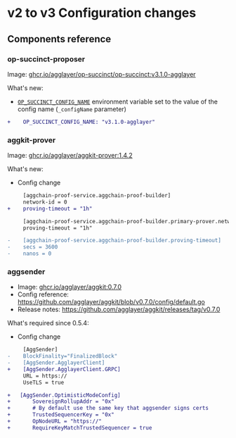 # v2 to v3 Configuration changes

## Components reference
### **op-succinct-proposer**
Image: [ghcr.io/agglayer/op-succinct/op-succinct:v3.1.0-agglayer](https://github.com/agglayer/op-succinct/pkgs/container/op-succinct%2Fop-succinct/515633556?tag=v3.1.0-agglayer)

What's new:
- [`OP_SUCCINCT_CONFIG_NAME`](https://succinctlabs.github.io/op-succinct/proposer.html#optional-environment-variables) environment variable set to the value of the config name (`_configName` parameter)

```diff
+    OP_SUCCINCT_CONFIG_NAME: "v3.1.0-agglayer"
```

### **aggkit-prover**
Image: [ghcr.io/agglayer/aggkit-prover:1.4.2](https://github.com/agglayer/provers/pkgs/container/aggkit-prover/530717765?tag=1.4.2)

What's new:
- Config change
```diff
     [aggchain-proof-service.aggchain-proof-builder]
     network-id = 0
+    proving-timeout = "1h"

     [aggchain-proof-service.aggchain-proof-builder.primary-prover.network-prover]
     proving-timeout = "1h"

-    [aggchain-proof-service.aggchain-proof-builder.proving-timeout]
-    secs = 3600
-    nanos = 0
```

### **aggsender**
- Image: [ghcr.io/agglayer/aggkit:0.7.0](https://github.com/agglayer/aggkit/pkgs/container/aggkit/549774904?tag=0.7.0)
- Config reference: https://github.com/agglayer/aggkit/blob/v0.7.0/config/default.go
- Release notes: https://github.com/agglayer/aggkit/releases/tag/v0.7.0

What's required since 0.5.4:
- Config change
```diff
     [AggSender]
-    BlockFinality="FinalizedBlock"
-    [AggSender.AgglayerClient]
+    [AggSender.AgglayerClient.GRPC]
     URL = https://
     UseTLS = true

+	[AggSender.OptimisticModeConfig]
+		SovereignRollupAddr = "0x"
+		# By default use the same key that aggsender signs certs
+		TrustedSequencerKey = "0x"
+		OpNodeURL = "https://"
+		RequireKeyMatchTrustedSequencer = true
```
